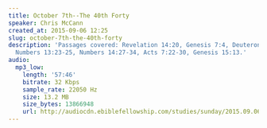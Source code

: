 ```yaml
---
title: October 7th--The 40th Forty
speaker: Chris McCann
created_at: 2015-09-06 12:25
slug: october-7th-the-40th-forty
description: 'Passages covered: Revelation 14:20, Genesis 7:4, Deuteronomy 9:7,10-15,
  Numbers 13:23-25, Numbers 14:27-34, Acts 7:22-30, Genesis 15:13.'
audio:
  mp3_low:
    length: '57:46'
    bitrate: 32 Kbps
    sample_rate: 22050 Hz
    size: 13.2 MB
    size_bytes: 13866948
    url: http://audiocdn.ebiblefellowship.com/studies/sunday/2015.09.06_McCann_-_October_7th--The_40th_Forty.mp3
---
```

